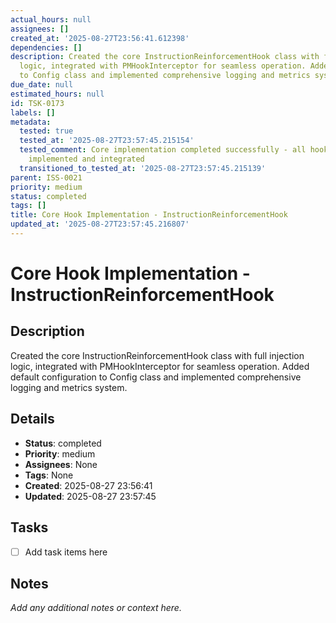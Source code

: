 ```yaml
---
actual_hours: null
assignees: []
created_at: '2025-08-27T23:56:41.612398'
dependencies: []
description: Created the core InstructionReinforcementHook class with full injection
  logic, integrated with PMHookInterceptor for seamless operation. Added default configuration
  to Config class and implemented comprehensive logging and metrics system.
due_date: null
estimated_hours: null
id: TSK-0173
labels: []
metadata:
  tested: true
  tested_at: '2025-08-27T23:57:45.215154'
  tested_comment: Core implementation completed successfully - all hook functionality
    implemented and integrated
  transitioned_to_tested_at: '2025-08-27T23:57:45.215139'
parent: ISS-0021
priority: medium
status: completed
tags: []
title: Core Hook Implementation - InstructionReinforcementHook
updated_at: '2025-08-27T23:57:45.216807'
---
```


# Core Hook Implementation - InstructionReinforcementHook

## Description
Created the core InstructionReinforcementHook class with full injection logic, integrated with PMHookInterceptor for seamless operation. Added default configuration to Config class and implemented comprehensive logging and metrics system.

## Details
- **Status**: completed
- **Priority**: medium
- **Assignees**: None
- **Tags**: None
- **Created**: 2025-08-27 23:56:41
- **Updated**: 2025-08-27 23:57:45

## Tasks
- [ ] Add task items here

## Notes
_Add any additional notes or context here._
